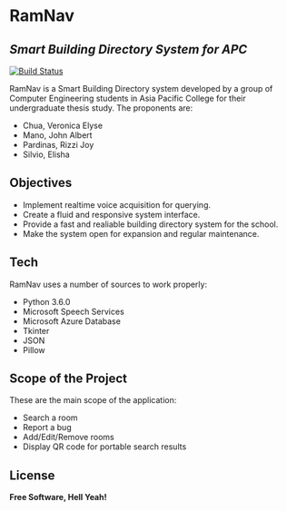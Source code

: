 # RamNav
## _Smart Building Directory System for APC_

[![Build Status](https://travis-ci.org/joemccann/dillinger.svg?branch=master)](https://github.com/epsilvio/RamNav)

RamNav is a Smart Building Directory system developed by a group of Computer Engineering students in Asia Pacific College for their undergraduate thesis study. The proponents are:
- Chua, Veronica Elyse
- Mano, John Albert
- Pardinas, Rizzi Joy
- Silvio, Elisha

## Objectives

- Implement realtime voice acquisition for querying.
- Create a fluid and responsive system interface.
- Provide a fast and realiable building directory system for the school.
- Make the system open for expansion and regular maintenance.


## Tech

RamNav uses a number of sources to work properly:

- Python 3.6.0
- Microsoft Speech Services
- Microsoft Azure Database
- Tkinter
- JSON
- Pillow

## Scope of the Project
These are the main scope of the application:

- Search a room
- Report a bug
- Add/Edit/Remove rooms
- Display QR code for portable search results

## License
**Free Software, Hell Yeah!**
